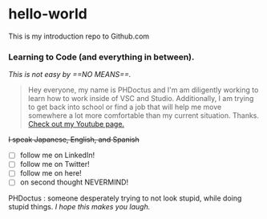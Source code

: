 # hello-world
This is my introduction repo to Github.com
### Learning to Code (and everything in between). 
*This is not easy by ==NO MEANS==.*
> Hey everyone, my name is PHDoctus and I'm am diligently working to learn how to work inside of VSC and Studio. Additionally, I am trying to get back into school or find a job that will help me move somewhere a lot more comfortable than my current situation. Thanks.
[Check out my Youtube page.](https://www.youtube.com/channel/UCsatXMKy_aK1L5XBOpNyKTQ)

~~I speak Japanese, English, and Spanish~~
- [ ] follow me on LinkedIn!
- [ ] follow me on Twitter!
- [ ] follow me on here!
- [ ] on second thought NEVERMIND!

PHDoctus
: someone desperately trying to not look stupid, while doing stupid things. *I hope this makes you laugh.*

